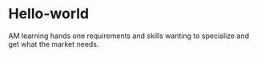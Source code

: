 # Hello-world
AM learning hands one requirements and skills wanting to specialize and get what the market needs.
